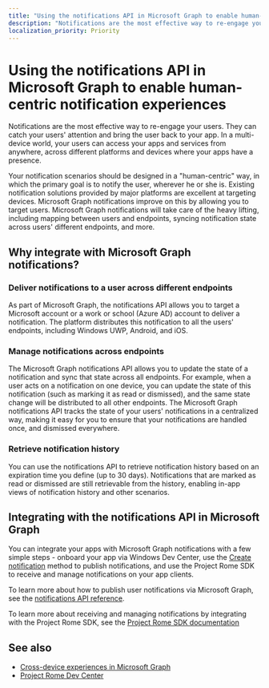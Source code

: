 ```yaml
---
title: "Using the notifications API in Microsoft Graph to enable human-centric notification experiences "
description: "Notifications are the most effective way to re-engage your users. They can catch your users' attention and bring the user back to your app. In a multi-device world, your users can access your apps and services from anywhere, across different platforms and devices where your apps have a presence. "
localization_priority: Priority
---
```


# Using the notifications API in Microsoft Graph to enable human-centric notification experiences 

Notifications are the most effective way to re-engage your users. They can catch your users' attention and bring the user back to your app. In a multi-device world, your users can access your apps and services from anywhere, across different platforms and devices where your apps have a presence. 

Your notification scenarios should be designed in a "human-centric" way, in which the primary goal is to notify the user, wherever he or she is. Existing notification solutions provided by major platforms are excellent at targeting devices. Microsoft Graph notifications  improve on this by allowing you to target users. Microsoft Graph notifications will take care of the heavy lifting, including mapping between users and endpoints, syncing notification state across users' different endpoints, and more. 

## Why integrate with Microsoft Graph notifications?
### Deliver notifications to a user across different endpoints
As part of Microsoft Graph, the notifications API allows you to target a Microsoft account or a work or school (Azure AD) account to deliver a notification. The platform distributes this notification to all the users' endpoints, including Windows UWP, Android, and iOS. 

### Manage notifications across endpoints
The Microsoft Graph notifications API allows you to update the state of a notification and sync that state across all endpoints. For example, when a user acts on a notification on one device, you can update the state of this notification (such as marking it as read or dismissed), and the same state change will be distributed to all other endpoints. The Microsoft Graph notifications API tracks the state of your users' notifications in a centralized way, making it easy for you to ensure that your notifications are handled once, and dismissed everywhere.

### Retrieve notification history
You can use the notifications API to retrieve notification history based on an expiration time you define (up to 30 days). Notifications that are marked as read or dismissed are still retrievable from the history, enabling in-app views of notification history and other  scenarios. 

## Integrating with the notifications API in Microsoft Graph

You can integrate your apps with Microsoft Graph notifications with a few simple steps - onboard your app via Windows Dev Center, use the [Create notification](/graph/api/projectrome-notification-post?view=graph-rest-beta) method to publish notifications, and use the Project Rome SDK to receive and manage notifications on your app clients.  

To learn more about how to publish user notifications via Microsoft Graph, see the [notifications API reference](/graph/api/resources/notifications-api-overview?view=graph-rest-beta).
 
To learn more about receiving and managing notifications by integrating with the Project Rome SDK, see the [Project Rome SDK documentation](https://docs.microsoft.com/en-us/windows/project-rome/) 

## See also

- [Cross-device experiences in Microsoft Graph](cross-device-concept-overview.md)
- [Project Rome Dev Center](https://aka.ms/projectrome)
